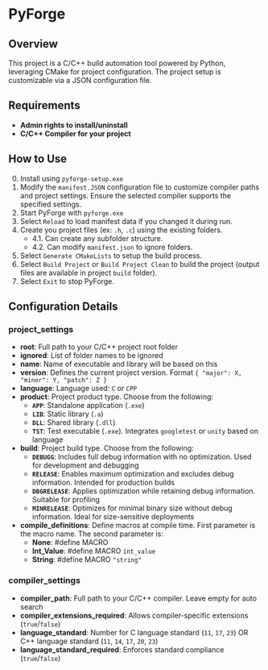 # PyForge

## Overview
This project is a C/C++ build automation tool powered by Python, leveraging CMake for project configuration. The project setup is customizable via a JSON configuration file.

## Requirements
- **Admin rights to install/uninstall**
- **C/C++ Compiler for your project**

## How to Use
0. Install using `pyforge-setup.exe`
1. Modify the `manifest.JSON` configuration file to customize compiler paths and project settings. Ensure the selected compiler supports the specified settings.
2. Start PyForge with `pyforge.exe`
3. Select `Reload` to load manifest data if you changed it during run.
4. Create you project files (ex: `.h`, `.c`) using the existing folders.
    - 4.1. Can create any subfolder structure.
    - 4.2. Can modify `manifest.json` to ignore folders.
5. Select `Generate CMakeLists` to setup the build process.
6. Select `Build Project` or `Build Project Clean` to build the project (output files are available in project `build` folder).
7. Select `Exit` to stop PyForge.

## Configuration Details

### project_settings
- **root**: Full path to your C/C++ project root folder
- **ignored**: List of folder names to be ignored
- **name**: Name of executable and library will be based on this
- **version**: Defines the current project version. Format `{ "major": X, "minor": Y, "patch": Z }`
- **language**: Language used: `C` or `CPP`
- **product**: Project product type. Choose from the following:
    - **`APP`**: Standalone application (`.exe`)
    - **`LIB`**: Static library (`.a`)
    - **`DLL`**: Shared library (`.dll`)
    - **`TST`**: Test executable (`.exe`). Integrates `googletest` or `unity` based on language
- **build**: Project build type. Choose from the following:
    - **`DEBUGG`**: Includes full debug information with no optimization. Used for development and debugging
    - **`RELEASE`**: Enables maximum optimization and excludes debug information. Intended for production builds
    - **`DBGRELEASE`**: Applies optimization while retaining debug information. Suitable for profiling
    - **`MINRELEASE`**: Optimizes for minimal binary size without debug information. Ideal for size-sensitive deployments
- **compile_definitions**: Define macros at compile time. First parameter is the macro name. The second parameter is:
    - **None**: #define MACRO
    - **Int_Value**: #define MACRO `int_value`
    - **String**: #define MACRO `"string"`

### compiler_settings
- **compiler_path**: Full path to your C/C++ compiler. Leave empty for auto search
- **compiler_extensions_required**: Allows compiler-specific extensions (`true`/`false`)
- **language_standard**: Number for C language standard (`11`, `17`, `23`) OR C++ language standard (`11`, `14`, `17`, `20`, `23`)
- **language_standard_required**: Enforces standard compliance (`true`/`false`)

